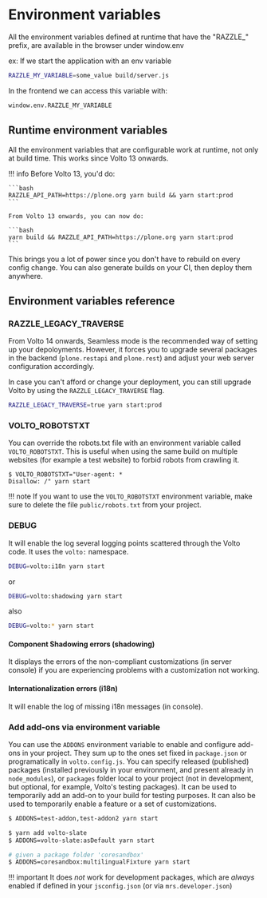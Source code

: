 # Environment variables

All the environment variables defined at runtime that have the "RAZZLE_" prefix, are available in the browser under window.env

ex:
If we start the application with an env variable

```bash
RAZZLE_MY_VARIABLE=some_value build/server.js
```

In the frontend we can access this variable with:

```bash
window.env.RAZZLE_MY_VARIABLE
```

## Runtime environment variables

All the environment variables that are configurable work at runtime, not only at build time. This works since Volto 13 onwards.

!!! info
Before Volto 13, you'd do:

    ```bash
    RAZZLE_API_PATH=https://plone.org yarn build && yarn start:prod
    ```

    From Volto 13 onwards, you can now do:

    ```bash
    yarn build && RAZZLE_API_PATH=https://plone.org yarn start:prod
    ```

This brings you a lot of power since you don't have to rebuild on every config change. You can also generate builds on your CI, then deploy them anywhere.


## Environment variables reference

### RAZZLE_LEGACY_TRAVERSE

From Volto 14 onwards, Seamless mode is the recommended way of setting up your depoloyments. However, it forces you to upgrade several packages in the backend (`plone.restapi` and `plone.rest`) and adjust your web server configuration accordingly.

In case you can't afford or change your deployment, you can still upgrade Volto by using the `RAZZLE_LEGACY_TRAVERSE` flag.

```bash
RAZZLE_LEGACY_TRAVERSE=true yarn start:prod
```

### VOLTO_ROBOTSTXT

You can override the robots.txt file with an environment variable called
`VOLTO_ROBOTSTXT`. This is useful when using the same build on multiple
websites (for example a test website) to forbid robots from crawling it.

```
$ VOLTO_ROBOTSTXT="User-agent: *
Disallow: /" yarn start
```

!!! note
    If you want to use the `VOLTO_ROBOTSTXT` environment variable, make sure to
    delete the file `public/robots.txt` from your project.

### DEBUG

It will enable the log several logging points scattered through the Volto code. It uses the `volto:` namespace.

```bash
DEBUG=volto:i18n yarn start
```

or

```bash
DEBUG=volto:shadowing yarn start
```

also

```bash
DEBUG=volto:* yarn start
```

#### Component Shadowing errors (shadowing)

It displays the errors of the non-compliant customizations (in server console) if you are experiencing problems with a customization not working.

#### Internationalization errors (i18n)

It will enable the log of missing i18n messages (in console).

### Add add-ons via environment variable

You can use the `ADDONS` environment variable to enable and configure add-ons in your project.
They sum up to the ones set fixed in `package.json` or programatically in `volto.config.js`.
You can specify released (published) packages (installed previously in your environment, and present already in `node_modules`), or `packages` folder local to your project (not in development, but optional, for example, Volto's testing packages).
It can be used to temporarily add an add-on to your build for testing purposes.
It can also be used to temporarily enable a feature or a set of customizations.

```bash
$ ADDONS=test-addon,test-addon2 yarn start

$ yarn add volto-slate
$ ADDONS=volto-slate:asDefault yarn start

# given a package folder 'coresandbox'
$ ADDONS=coresandbox:multilingualFixture yarn start
```

!!! important
    It does *not* work for development packages, which are *always* enabled if defined in your
    `jsconfig.json` (or via `mrs.developer.json`)
